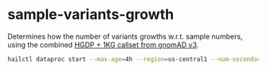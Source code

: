 # sample-variants-growth

Determines how the number of variants growths w.r.t. sample numbers, using the combined [HGDP + 1KG callset from gnomAD v3](https://gnomad.broadinstitute.org/downloads#v3-hgdp-1kg).

```bash
hailctl dataproc start --max-age=4h --region=us-central1 --num-secondary-workers=50 sample-variants-growth && hailctl dataproc submit sample-variants-growth main.py && hailctl dataproc stop sample-variants-growth
```

